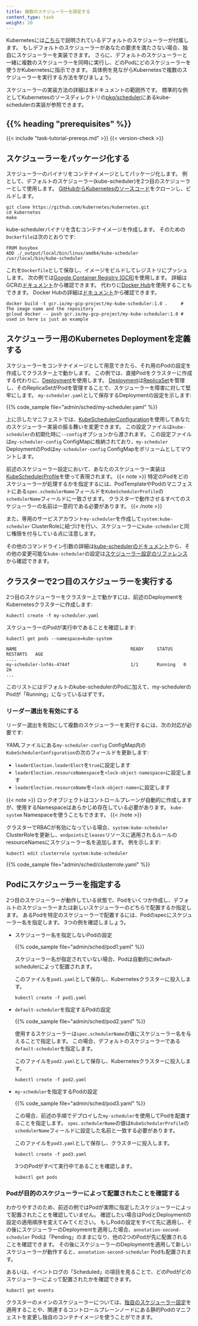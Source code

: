 ```yaml
---
title: 複数のスケジューラーを設定する
content_type: task
weight: 20
---
```


<!-- overview -->

Kubernetesには[こちら](/docs/reference/command-line-tools-reference/kube-scheduler/)で説明されているデフォルトのスケジューラーが付属します。
もしデフォルトのスケジューラーがあなたの要求を満たさない場合、独自にスケジューラーを実装できます。
さらに、デフォルトのスケジューラーと一緒に複数のスケジューラーを同時に実行し、どのPodにどのスケジューラーを使うかKubernetesに指示できます。
具体例を見ながらKubernetesで複数のスケジューラーを実行する方法を学びましょう。

スケジューラーの実装方法の詳細は本ドキュメントの範囲外です。
標準的な例としてKubernetesのソースディレクトリの[pkg/scheduler](https://github.com/kubernetes/kubernetes/tree/master/pkg/scheduler)にあるkube-schedulerの実装が参照できます。

## {{% heading "prerequisites" %}}

{{< include "task-tutorial-prereqs.md" >}} {{< version-check >}}

<!-- steps -->

## スケジューラーをパッケージ化する

スケジューラーのバイナリをコンテナイメージとしてパッケージ化します。
例として、デフォルトのスケジューラー(kube-scheduler)を2つ目のスケジューラーとして使用します。
[GitHubからKubernetesのソースコード](https://github.com/kubernetes/kubernetes)をクローンし、ビルドします。

```shell
git clone https://github.com/kubernetes/kubernetes.git
cd kubernetes
make
```

kube-schedulerバイナリを含むコンテナイメージを作成します。
そのための`Dockerfile`は次のとおりです:

```docker
FROM busybox
ADD ./_output/local/bin/linux/amd64/kube-scheduler /usr/local/bin/kube-scheduler
```

これを`Dockerfile`として保存し、イメージをビルドしてレジストリにプッシュします。
次の例では[Google Container Registry (GCR)](https://cloud.google.com/container-registry/)を使用します。
詳細はGCRの[ドキュメント](https://cloud.google.com/container-registry/docs/)から確認できます。
代わりに[Docker Hub](https://hub.docker.com/search?q=)を使用することもできます。
Docker Hubの詳細は[ドキュメント](https://docs.docker.com/docker-hub/repos/create/#create-a-repository)から確認できます。

```shell
docker build -t gcr.io/my-gcp-project/my-kube-scheduler:1.0 .     # The image name and the repository
gcloud docker -- push gcr.io/my-gcp-project/my-kube-scheduler:1.0 # used in here is just an example
```

## スケジューラー用のKubernetes Deploymentを定義する

スケジューラーをコンテナイメージとして用意できたら、それ用のPodの設定を作成してクラスター上で動かします。
この例では、直接Podをクラスターに作成する代わりに、[Deployment](/docs/concepts/workloads/controllers/deployment/)を使用します。
[Deployment](/docs/concepts/workloads/controllers/deployment/)は[ReplicaSet](/docs/concepts/workloads/controllers/replicaset/)を管理し、そのReplicaSetがPodを管理することで、スケジューラーを障害に対して堅牢にします。
`my-scheduler.yaml`として保存するDeploymentの設定を示します:

{{% code_sample file="admin/sched/my-scheduler.yaml" %}}

上に示したマニフェストでは、[KubeSchedulerConfiguration](/docs/reference/scheduling/config/)を使用してあなたのスケジューラー実装の振る舞いを変更できます。
この設定ファイルは`kube-scheduler`の初期化時に`--config`オプションから渡されます。
この設定ファイルは`my-scheduler-config` ConfigMapに格納されており、`my-scheduler` DeploymentのPodは`my-scheduler-config` ConfigMapをボリュームとしてマウントします。

前述のスケジューラー設定において、あなたのスケジューラー実装は[KubeSchedulerProfile](/docs/reference/config-api/kube-scheduler-config.v1/#kubescheduler-config-k8s-io-v1-KubeSchedulerProfile)を使って表現されます。
{{< note >}}
特定のPodをどのスケジューラーが処理するかを指定するには、PodTemplateやPodのマニフェストにある`spec.schedulerName`フィールドを`KubeSchedulerProfile`の`schedulerName`フィールドに一致させます。
クラスターで動作させるすべてのスケジューラーの名前は一意的である必要があります。
{{< /note >}}

また、専用のサービスアカウント`my-scheduler`を作成して`system:kube-scheduler` ClusterRoleに紐づけを行い、スケジューラーに`kube-scheduler`と同じ権限を付与している点に注意します。

その他のコマンドライン引数の詳細は[kube-schedulerのドキュメント](/docs/reference/command-line-tools-reference/kube-scheduler/)から、その他の変更可能な`kube-scheduler`の設定は[スケジューラー設定のリファレンス](/docs/reference/config-api/kube-scheduler-config.v1/)から確認できます。

## クラスターで2つ目のスケジューラーを実行する

2つ目のスケジューラーをクラスター上で動かすには、前述のDeploymentをKubernetesクラスターに作成します:

```shell
kubectl create -f my-scheduler.yaml
```

スケジューラーのPodが実行中であることを確認します:

```shell
kubectl get pods --namespace=kube-system
```

```
NAME                                           READY     STATUS    RESTARTS   AGE
....
my-scheduler-lnf4s-4744f                       1/1       Running   0          2m
...
```

このリストにはデフォルトのkube-schedulerのPodに加えて、my-schedulerのPodが「Running」になっているはずです。

### リーダー選出を有効にする

リーダー選出を有効にして複数のスケジューラーを実行するには、次の対応が必要です:

YAMLファイルにある`my-scheduler-config` ConfigMap内の`KubeSchedulerConfiguration`の次のフィールドを更新します:

* `leaderElection.leaderElect`を`true`に設定します
* `leaderElection.resourceNamespace`を`<lock-object-namespace>`に設定します
* `leaderElection.resourceName`を`<lock-object-name>`に設定します

{{< note >}}
ロックオブジェクトはコントロールプレーンが自動的に作成しますが、使用するNamespaceはあらかじめ存在している必要があります。
`kube-system` Namespaceを使うこともできます。
{{< /note >}}

クラスターでRBACが有効になっている場合、`system:kube-scheduler` ClusterRoleを更新し、`endpoints`と`leases`リソースに適用されるルールのresourceNamesにスケジューラー名を追加します。
例を示します:

```shell
kubectl edit clusterrole system:kube-scheduler
```

{{% code_sample file="admin/sched/clusterrole.yaml" %}}

## Podにスケジューラーを指定する

2つ目のスケジューラーが動作している状態で、Podをいくつか作成し、デフォルトのスケジューラーまたは新しいスケジューラーのどちらで配置するか指定します。
あるPodを特定のスケジューラーで配置するには、Podのspecにスケジューラー名を指定します。
3つの例を確認しましょう。

- スケジューラー名を指定しないPodの設定

  {{% code_sample file="admin/sched/pod1.yaml" %}}

  スケジューラー名が指定されていない場合、Podは自動的にdefault-schedulerによって配置されます。

  このファイルを`pod1.yaml`として保存し、Kubernetesクラスターに投入します。

  ```shell
  kubectl create -f pod1.yaml
  ```

- `default-scheduler`を指定するPodの設定

  {{% code_sample file="admin/sched/pod2.yaml" %}}

  使用するスケジューラーは`spec.schedulerName`の値にスケジューラー名を与えることで指定します。
  この場合、デフォルトのスケジューラーである`default-scheduler`を指定します。

  このファイルを`pod2.yaml`として保存し、Kubernetesクラスターに投入します。

  ```shell
  kubectl create -f pod2.yaml
  ```

- `my-scheduler`を指定するPodの設定

  {{% code_sample file="admin/sched/pod3.yaml" %}}

  この場合、前述の手順でデプロイした`my-scheduler`を使用してPodを配置することを指定します。
  `spec.schedulerName`の値は`KubeSchedulerProfile`の`schedulerName`フィールドに設定した名前と一致する必要があります。

  このファイルを`pod3.yaml`として保存し、クラスターに投入します。

  ```shell
  kubectl create -f pod3.yaml
  ```

  3つのPodがすべて実行中であることを確認します。

  ```shell
  kubectl get pods
  ```

<!-- discussion -->

### Podが目的のスケジューラーによって配置されたことを確認する

わかりやすさのため、前述の例ではPodが実際に指定したスケジューラーによって配置されたことを確認していません。
確認したい場合はPodとDeploymentの設定の適用順序を変えてみてください。
もしPodの設定をすべて先に適用し、その後にスケジューラーのDeploymentを適用した場合、`annotation-second-scheduler` Podは「Pending」のままになり、他の2つのPodが先に配置されることを確認できます。
その後にスケジューラーのDeploymentを適用して新しいスケジューラーが動作すると、`annotation-second-scheduler` Podも配置されます。

あるいは、イベントログの「Scheduled」の項目を見ることで、どのPodがどのスケジューラーによって配置されたかを確認できます。

```shell
kubectl get events
```

クラスターのメインのスケジューラーについては、[独自のスケジューラー設定](/docs/reference/scheduling/config/#multiple-profiles)を適用することや、関連するコントロールプレーンノードにある静的Podのマニフェストを変更し独自のコンテナイメージを使うことができます。
